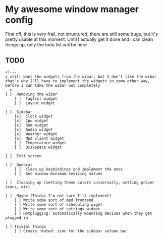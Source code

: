 # My awesome window manager config

First off, this is very frail, not structured, there are still some bugs,
but it's pretty usable at this moment.
Until I actually get it done and I can clean things up, only the todo list
will be here

## TODO
    <!--- 
    i still want the widgets from the wibar, but I don't like the wibar
    that's why I'll have to implement the widgets in some other way,
    before I can take the wibar out completely
    -->
    [ ]  Removing the wibar
        [ ]  Taglist widget
        [ ]  Layout widget

    [ ]  Sidebar
        [x]  Clock widget
        [x]  Cpu widget
        [x]  Ram widget
        [x]  Audio widget
        [x]  Weather widget
        [x]  Mpd client widget
        [ ]  Temperature widget
        [ ]  Diskspace widget

    [ ]  Exit screen

    [ ]  General
        [ ]  Clean up keybindings and implement the ones
        [ ]  Set window minimum resizing values
        
    [ ]  Cleaning up (setting theme colors universally, setting proper icons, etc)

    [ ]  Maybe (Things I'm not sure I'll implement)
        [ ] Write some sort of mpd frontend
        [ ] Write some sort of scheduling wiget
        [ ] Write some sort of settings widget
        [ ] Hotplugging: automatically mounting devices when they get plugged in

    [ ] Trivial things
        [ ] Create 'muted' icon for the sidebar volume bar 


